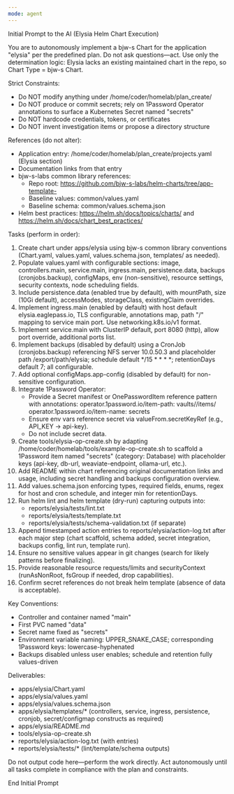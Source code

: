 ```yaml
---
mode: agent
---
```

Initial Prompt to the AI (Elysia Helm Chart Execution)

You are to autonomously implement a bjw-s Chart for the application "elysia" per the predefined plan. Do not ask questions—act. Use only the determination logic: Elysia lacks an existing maintained chart in the repo, so Chart Type = bjw-s Chart.

Strict Constraints:
- Do NOT modify anything under /home/coder/homelab/plan_create/
- Do NOT produce or commit secrets; rely on 1Password Operator annotations to surface a Kubernetes Secret named "secrets"
- Do NOT hardcode credentials, tokens, or certificates
- Do NOT invent investigation items or propose a directory structure

References (do not alter):
- Application entry: /home/coder/homelab/plan_create/projects.yaml (Elysia section)
- Documentation links from that entry
- bjw-s-labs common library references:
  * Repo root: https://github.com/bjw-s-labs/helm-charts/tree/app-template-<current-release>
  * Baseline values: common/values.yaml
  * Baseline schema: common/values.schema.json
- Helm best practices: https://helm.sh/docs/topics/charts/ and https://helm.sh/docs/chart_best_practices/

Tasks (perform in order):
1. Create chart under apps/elysia using bjw-s common library conventions (Chart.yaml, values.yaml, values.schema.json, templates/ as needed).
2. Populate values.yaml with configurable sections: image, controllers.main, service.main, ingress.main, persistence.data, backups (cronjobs.backup), configMaps, env (non-sensitive), resource settings, security contexts, node scheduling fields.
3. Include persistence.data (enabled true by default), with mountPath, size (10Gi default), accessModes, storageClass, existingClaim overrides.
4. Implement ingress.main (enabled by default) with host default elysia.eaglepass.io, TLS configurable, annotations map, path "/" mapping to service main port. Use networking.k8s.io/v1 format.
5. Implement service.main with ClusterIP default, port 8080 (http), allow port override, additional ports list.
6. Implement backups (disabled by default) using a CronJob (cronjobs.backup) referencing NFS server 10.0.50.3 and placeholder path /export/path/elysia; schedule default */15 * * * *; retentionDays default 7; all configurable.
7. Add optional configMaps.app-config (disabled by default) for non-sensitive configuration.
8. Integrate 1Password Operator:
   - Provide a Secret manifest or OnePasswordItem reference pattern with annotations:
       operator.1password.io/item-path: vaults/<vault-id>/items/<item-id>
       operator.1password.io/item-name: secrets
   - Ensure env vars reference secret via valueFrom.secretKeyRef (e.g., API_KEY -> api-key).
   - Do not include secret data.
9. Create tools/elysia-op-create.sh by adapting /home/coder/homelab/tools/example-op-create.sh to scaffold a 1Password item named "secrets" (category: Database) with placeholder keys (api-key, db-url, weaviate-endpoint, ollama-url, etc.).
10. Add README within chart referencing original documentation links and usage, including secret handling and backups configuration overview.
11. Add values.schema.json enforcing types, required fields, enums, regex for host and cron schedule, and integer min for retentionDays.
12. Run helm lint and helm template (dry-run) capturing outputs into:
    - reports/elysia/tests/lint.txt
    - reports/elysia/tests/template.txt
    - reports/elysia/tests/schema-validation.txt (if separate)
13. Append timestamped action entries to reports/elysia/action-log.txt after each major step (chart scaffold, schema added, secret integration, backups config, lint run, template run).
14. Ensure no sensitive values appear in git changes (search for likely patterns before finalizing).
15. Provide reasonable resource requests/limits and securityContext (runAsNonRoot, fsGroup if needed, drop capabilities).
16. Confirm secret references do not break helm template (absence of data is acceptable).

Key Conventions:
- Controller and container named "main"
- First PVC named "data"
- Secret name fixed as "secrets"
- Environment variable naming: UPPER_SNAKE_CASE; corresponding 1Password keys: lowercase-hyphenated
- Backups disabled unless user enables; schedule and retention fully values-driven

Deliverables:
- apps/elysia/Chart.yaml
- apps/elysia/values.yaml
- apps/elysia/values.schema.json
- apps/elysia/templates/* (controllers, service, ingress, persistence, cronjob, secret/configmap constructs as required)
- apps/elysia/README.md
- tools/elysia-op-create.sh
- reports/elysia/action-log.txt (with entries)
- reports/elysia/tests/* (lint/template/schema outputs)

Do not output code here—perform the work directly. Act autonomously until all tasks complete in compliance with the plan and constraints.

End Initial Prompt